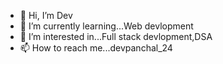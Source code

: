 - 👋 Hi, I’m Dev
- 🌱 I’m currently learning...Web devlopment
- 👀 I’m interested in...Full stack devlopment,DSA
- 📫 How to reach me...devpanchal_24
